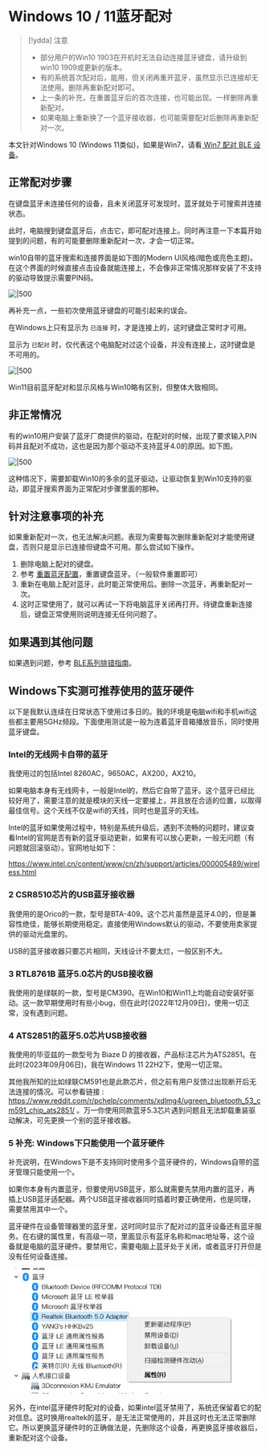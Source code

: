# Windows 10 / 11蓝牙配对

> [!ydda] 注意
> - 部分用户的Win10 1903在开机时无法自动连接蓝牙键盘，请升级到win10 1909或更新的版本。
> - 有的系统首次配对后，能用，但关闭再重开蓝牙，虽然显示已连接却无法使用。删除再重新配对即可。
> - 上一条的补充，在重置蓝牙后的首次连接，也可能出现。一样删除再重新配对。
> - 如果电脑上重新换了一个蓝牙接收器，也可能需要配对后删除再重新配对一次。

本文针对Windows 10 (Windows 11类似)，如果是Win7，请看[ Win7 配对 BLE 设备](ble-series/pairing-win7.md)。 


## 正常配对步骤

在键盘蓝牙未连接任何的设备，且未关闭蓝牙可发现时，蓝牙就处于可搜索并连接状态。

此时，电脑搜到键盘蓝牙后，点击它，即可配对连接上。同时再注意一下本篇开始提到的问题，有的可能要删除重新配对一次，才会一切正常。

win10自带的蓝牙搜索和连接界面是如下图的Modern UI风格(暗色或亮色主题)。在这个界面的时候直接点击设备就能连接上，不会像非正常情况那样安装了不支持的驱动导致提示需要PIN码。

![|500](assets/win10_pairing_02.png)

再补充一点，一些初次使用蓝牙键盘的可能引起来的误会。

在Windows上只有显示为 `已连接` 时，才是连接上的，这时键盘正常时才可用。

显示为 `已配对` 时，仅代表这个电脑配对过这个设备，并没有连接上，这时键盘是不可用的。

![|500](assets/win10_pairing_03.jpg)

Win11目前蓝牙配对和显示风格与Win10略有区别，但整体大致相同。

## 非正常情况

有的win10用户安装了蓝牙厂商提供的驱动，在配对的时候，出现了要求输入PIN码并且配对不成功，这也是因为那个驱动不支持蓝牙4.0的原因。如下图。

![|500](assets/win10_pairing_01.jpg)

这种情况下，需要卸载Win10的多余的蓝牙驱动，让驱动恢复到Win10支持的驱动，即蓝牙搜索界面为正常配对步骤里面的那种。

## 针对注意事项的补充

如果重新配对一次，也无法解决问题。表现为需要每次删除重新配对才能使用键盘，否则只是显示已连接但键盘不可用。那么尝试如下操作。

1. 删除电脑上配对的键盘。
2. 参考 [重置蓝牙配置](ble-series/reset-ble.md)，重置键盘蓝牙。（一般软件重置即可）
3. 重新在电脑上配对蓝牙，此时能正常使用后。删除一次蓝牙，再重新配对一次。
4. 这时正常使用了，就可以再试一下将电脑蓝牙关闭再打开。待键盘重新连接后，键盘正常使用则说明连接无任何问题了。


## 如果遇到其他问题

如果遇到问题，参考 [BLE系列排错指南](ble-series/troubleshooting.md)。


## Windows下实测可推荐使用的蓝牙硬件

以下是我默认连续在日常状态下使用过多日的。我的环境是电脑wifi和手机wifi这些都主要用5GHz频段。下面使用测试是一般为连着蓝牙音箱播放音乐，同时使用蓝牙键盘。

### Intel的无线网卡自带的蓝牙

我使用过的包括Intel 8260AC，9650AC，AX200，AX210。

如果电脑本身有无线网卡，一般是Intel的，然后它自带了蓝牙。这个蓝牙已经比较好用了，需要注意的就是模块的天线一定要接上，并且放在合适的位置，以取得最佳信号。这个天线不仅是wifi的天线，同时也是蓝牙的天线。

Intel的蓝牙如果使用过程中，特别是系统升级后，遇到不流畅的问题时，建议查看Intel的官网是否有新的蓝牙驱动更新，如果有可以放心更新，一般无问题（有问题就回滚驱动）。官网地址如下：

https://www.intel.cn/content/www/cn/zh/support/articles/000005489/wireless.html

### 2 CSR8510芯片的USB蓝牙接收器

我使用的是Orico的一款，型号是BTA-409。这个芯片虽然是蓝牙4.0的，但是兼容性绝佳，能够长期使用稳定。直接使用Windows默认的驱动，不要使用卖家提供的驱动光盘里的。

USB的蓝牙接收器只要芯片相同，天线设计不要太烂，一般区别不大。

### 3 RTL8761B 蓝牙5.0芯片的USB接收器

我使用的是绿联的一款，型号是CM390。在Win10和Win11上均能自动安装好驱动。这一款早期使用时有些小bug，但在此时(2022年12月09日)，使用一切正常，没有遇到问题。

### 4 ATS2851的蓝牙5.0芯片USB接收器

我使用的毕亚兹的一款型号为 Biaze D 的接收器，产品标注芯片为ATS2851。在此时(2023年09月06日)，我在Windows 11 22H2下，使用一切正常。

其他我所知的比如绿联CM591也是此款芯片，但之前有用户反馈过出现断开后无法连接的情况。可以参看链接 : https://www.reddit.com/r/pchelp/comments/xdlmg4/ugreen_bluetooth_53_cm591_chip_ats2851/ 。万一你使用同款蓝牙5.3芯片遇到问题且无法卸载重装驱动解决，可先更换一个别的蓝牙接收器。

### 5 补充: Windows下只能使用一个蓝牙硬件

补充说明，在Windows下是不支持同时使用多个蓝牙硬件的，Windows自带的蓝牙管理只能使用一个。

如果你本身有内置蓝牙，但要使用USB蓝牙，那么就需要先禁用内置的蓝牙，再插上USB蓝牙适配器。两个USB蓝牙接收器同时插着时要正确使用，也是同理，需要禁用其中一个。

蓝牙硬件在设备管理器里的蓝牙里，这时同时显示了配对过的蓝牙设备还有蓝牙服务。在右键的属性里，有高级一项，里面显示有蓝牙名称和mac地址等，这个设备就是电脑的蓝牙硬件。要禁用它，需要电脑上蓝牙处于关闭，或者蓝牙打开但是没有任何设备连接。

![|600](assets/win10-pairing_04.jpg)

另外，在intel蓝牙硬件时配对的设备，如果intel蓝牙禁用了，系统还保留着它的配对信息。这时换用realtek的蓝牙，是无法正常使用的，并且这时也无法正常删除它。所以更换蓝牙硬件时的正确做法是，先删除这个设备，再更换蓝牙接收器后，重新配对这个设备。